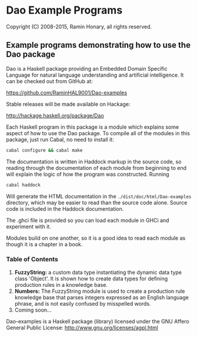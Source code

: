 # Dao Example Programs
Copyright (C) 2008-2015, Ramin Honary, all rights reserved.

## Example programs demonstrating how to use the Dao package

Dao is a Haskell package providing an Embedded Domain Specific
Language for natural language understanding and artificial
intelligence. It can be checked out from GitHub at:

https://github.com/RaminHAL9001/Dao-examples

Stable releases will be made available on Hackage:

http://hackage.haskell.org/package/Dao

Each Haskell program in this package is a module which explains some
aspect of how to use the Dao package. To compile all of the modules in
this package, just run Cabal, no need to install it:

```bash
cabal configure && cabal make
```

The documentation is written in Haddock markup in the source code, so
reading through the documentation of each module from beginning to end
will explain the logic of how the program was constructed. Running

```bash
cabal haddock
```

Will generate the HTML documentation in the
`./dist/doc/html/Dao-examples` directory, which may be easier to read
than the source code alone. Source code is included in the Haddock
documentation.

The .ghci file is provided so you can load each module in GHCi and
experiment with it.

Modules build on one another, so it is a good idea to read each module
as though it is a chapter in a book.

### Table of Contents

1. **FuzzyString:** a custom data type instantiating the dynamic data
   type class 'Object'. It is shown how to create data types for
   defining production rules in a knowledge base.
2. **Numbers:** The FuzzyString module is used to create a production
   rule knowledge base that parses integers expressed as an English
   language phrase, and is not easily confused by misspelled words.
3. Coming soon...

Dao-examples is a Haskell package (library) licensed under the GNU
Affero General Public License:
	http://www.gnu.org/licenses/agpl.html

